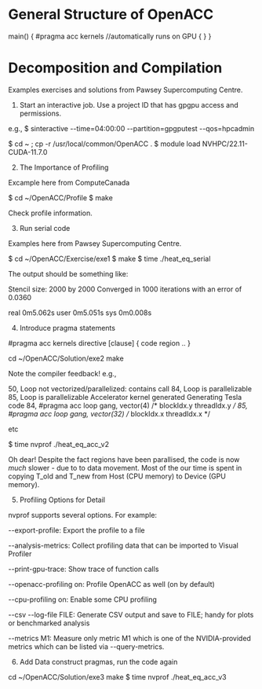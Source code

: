 # General Structure of OpenACC

main()
{
 <CPU code>
 #pragma acc kernels
 //automatically runs on GPU
 {
  <GPU code>
 }
}

# Decomposition and Compilation

Examples exercises and solutions from Pawsey Supercomputing Centre.

1. Start an interactive job. Use a project ID that has gpgpu access and permissions.

e.g.,
$ sinteractive --time=04:00:00 --partition=gpgputest --qos=hpcadmin


$ cd ~ ; cp -r /usr/local/common/OpenACC .
$ module load NVHPC/22.11-CUDA-11.7.0

2. The Importance of Profiling

Excample here from ComputeCanada

$ cd ~/OpenACC/Profile
$ make

Check profile information.

3. Run serial code 

Examples here from Pawsey Supercomputing Centre.

$ cd ~/OpenACC/Exercise/exe1
$ make
$ time ./heat_eq_serial 

The output should be something like:

Stencil size: 2000 by 2000
Converged in 1000 iterations with an error of 0.0360

real	0m5.062s
user	0m5.051s
sys	0m0.008s

4. Introduce pragma statements

#pragma acc kernels directive [clause]
{
code region ..
}

cd ~/OpenACC/Solution/exe2
make

Note the compiler feedback! e.g.,

50, Loop not vectorized/parallelized: contains call
84, Loop is parallelizable
85, Loop is parallelizable
    Accelerator kernel generated
    Generating Tesla code
    84, #pragma acc loop gang, vector(4) /* blockIdx.y threadIdx.y */
    85, #pragma acc loop gang, vector(32) /* blockIdx.x threadIdx.x */

etc

$ time nvprof ./heat_eq_acc_v2

Oh dear! Despite the fact regions have been parallised, the code is now *much* slower - due to to data movement. Most of the our time is spent in copying T_old and T_new from Host (CPU memory) to
Device (GPU memory).

5. Profiling Options for Detail

nvprof supports several options. For example:

--export-profile: Export the profile to a file

--analysis-metrics: Collect profiling data that can be imported to Visual Profiler

--print-gpu-trace: Show trace of function calls

--openacc-profiling on: Profile OpenACC as well (on by default)

--cpu-profiling on: Enable some CPU profiling

--csv --log-file FILE: Generate CSV output and save to FILE; handy for plots or benchmarked analysis

--metrics M1: Measure only metric M1 which is one of the NVIDIA-provided metrics which can be listed via --query-metrics.


6. Add Data construct pragmas, run the code again

cd ~/OpenACC/Solution/exe3
make
$ time nvprof ./heat_eq_acc_v3
